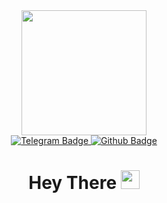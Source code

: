 <div id="header" align="center">
  <img src="https://media0.giphy.com/media/vLlpbDafjgHystuJ0a/giphy.gif?cid=6c09b9521mfsgy6ltrq1hujmc6kz05o1vv321b0iarhi0d9d&ep=v1_internal_gif_by_id&rid=giphy.gif&ct=s" width="200"/>
<div id="badges">
  <a href="https://t.me/Ripper_Hybrid">
    <img src="https://img.shields.io/badge/Telegram-blue?style=for-the-badge&logo=telegram&logoColor=white" alt="Telegram Badge"/>
  </a>
  <a href="https://github.com/RipperHybrid">
    <img src="https://img.shields.io/badge/Github-grey?style=for-the-badge&logo=github&logoColor=white" alt="Github Badge"/>
  </a>
</div>
  <img src="https://komarev.com/ghpvc/?username=RipperHybrid&style=plastic&color=blueviolet" alt=""/>
  <h1>
  Hey There
  <img src="https://media.giphy.com/media/hvRJCLFzcasrR4ia7z/giphy.gif" width="30px"/>
</h1>
</div>
